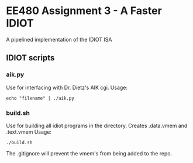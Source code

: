 # EE480 Assignment 3 - A Faster IDIOT
A pipelined implementation of the IDIOT ISA
## IDIOT scripts
### aik.py
Use for interfacing with Dr. Dietz's AIK cgi. Usage:

`echo "filename" | ./aik.py`

### build.sh
Use for building all idiot programs in the directory. Creates .data.vmem and
.text.vmem Usage:

`./build.sh`

The .gitignore will prevent the vmem's from being added to the repo.
